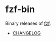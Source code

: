 fzf-bin
=======

Binary releases of [fzf](https://github.com/junegunn/fzf).

- [CHANGELOG](https://github.com/junegunn/fzf/blob/master/CHANGELOG.md)

